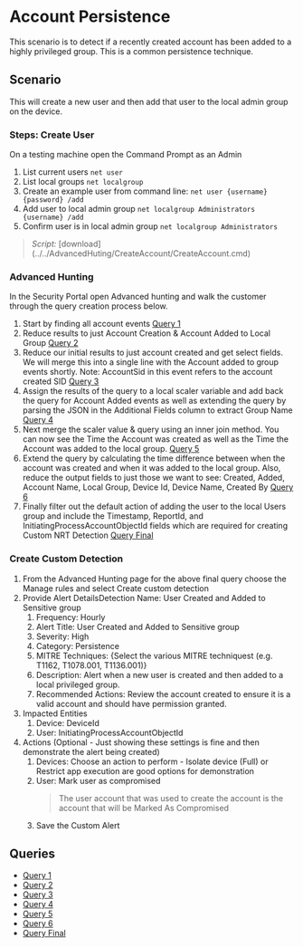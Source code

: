 # Account Persistence

This scenario is to detect if a recently created account has been added to a highly privileged group. This is a common persistence technique.

## Scenario

This will create a new user and then add that user to the local admin group on the device.

### Steps: Create User

On a testing machine open the Command Prompt as an Admin 

1. List current users `net user`
1. List local groups `net localgroup`
1. Create an example user from command line: `net user {username} {password} /add`
1. Add user to local admin group `net localgroup Administrators {username} /add`
1. Confirm user is in local admin group `net localgroup Administrators`

> *Script:* [download] (../../AdvancedHuting/CreateAccount/CreateAccount.cmd)

### Advanced Hunting

In the Security Portal open Advanced hunting and walk the customer through the query creation process below.

1. Start by finding all account events [Query 1](../../AdvancedHunting/CreateAccount/CreateAccount-Query1.kql)
1. Reduce results to just Account Creation & Account Added to Local Group [Query 2](../../AdvancedHunting/CreateAccount/CreateAccount-Query2.kql)
1. Reduce our initial results to just account created and get select fields. We will merge this into a single line with the Account added to group events shortly. Note: AccountSid in this event refers to the account created SID [Query 3](../../AdvancedHunting/CreateAccount/CreateAccount-Query3.kql)
1. Assign the results of the query to a local scaler variable and add back the query for Account Added events as well as extending the query by parsing the JSON in the Additional Fields column to extract Group Name [Query 4](../../AdvancedHunting/CreateAccount/CreateAccount-Query4.kql)
1. Next merge the scaler value & query using an inner join method. You can now see the Time the Account was created as well as the Time the Account was added to the local group. [Query 5](../../AdvancedHunting/CreateAccount/CreateAccount-Query5.kql)
1. Extend the query by calculating the time difference between when the account was created and when it was added to the local group. Also, reduce the output fields to just those we want to see: Created, Added, Account Name, Local Group, Device Id, Device Name, Created By [Query 6](../../AdvancedHunting/CreateAccount/CreateAccount-Query6.kql)
1. Finally filter out the default action of adding the user to the local Users group and include the Timestamp, ReportId, and InitiatingProcessAccountObjectId fields which are required for creating Custom NRT Detection [Query Final](../../AdvancedHunting/CreateAccount/CreateAccount-QueryFinal.kql)

### Create Custom Detection

1. From the Advanced Hunting page for the above final query choose the Manage rules and select Create custom detection
1. Provide Alert DetailsDetection Name: User Created and Added to Sensitive group
    1. Frequency: Hourly
    1. Alert Title: User Created and Added to Sensitive group
    1. Severity: High
    1. Category: Persistence
    1. MITRE Techniques: {Select the various MITRE techniquest (e.g. T1162, T1078.001, T1136.001)}
    1. Description: Alert when a new user is created and then added to a local privileged group.
    1. Recommended Actions: Review the account created to ensure it is a valid account and should have permission granted.
1. Impacted Entities
    1. Device: DeviceId
    1. User: InitiatingProcessAccountObjectId
1. Actions (Optional - Just showing these settings is fine and then demonstrate the alert being created)
    1. Devices: Choose an action to perform - Isolate device (Full) or Restrict app execution are good options for demonstration
    1. User: Mark user as compromised
        > The user account that was used to create the account is the account that will be Marked As Compromised
    1. Save the Custom Alert

## Queries

* [Query 1](../../AdvancedHunting/CreateAccount/CreateAccount-Query1.kql)
* [Query 2](../../AdvancedHunting/CreateAccount/CreateAccount-Query2.kql)
* [Query 3](../../AdvancedHunting/CreateAccount/CreateAccount-Query3.kql)
* [Query 4](../../AdvancedHunting/CreateAccount/CreateAccount-Query4.kql)
* [Query 5](../../AdvancedHunting/CreateAccount/CreateAccount-Query5.kql)
* [Query 6](../../AdvancedHunting/CreateAccount/CreateAccount-Query6.kql)
* [Query Final](../../AdvancedHunting/CreateAccount/CreateAccount-QueryFinal.kql)
